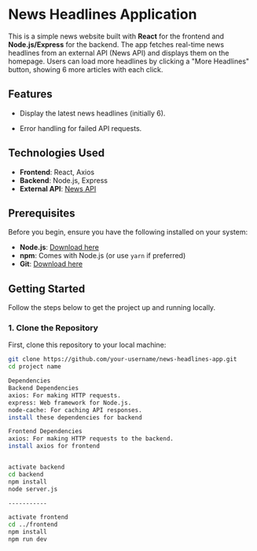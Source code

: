 # News Headlines Application

This is a simple news website built with **React** for the frontend and **Node.js/Express** for the backend. The app fetches real-time news headlines from an external API (News API) and displays them on the homepage. Users can load more headlines by clicking a "More Headlines" button, showing 6 more articles with each click.

## Features

- Display the latest news headlines (initially 6).

- Error handling for failed API requests.

## Technologies Used

- **Frontend**: React, Axios
- **Backend**: Node.js, Express
- **External API**: [News API](https://newsapi.org/docs/endpoints/top-headlines)

## Prerequisites

Before you begin, ensure you have the following installed on your system:

- **Node.js**: [Download here](https://nodejs.org/en/download/)
- **npm**: Comes with Node.js (or use `yarn` if preferred)
- **Git**: [Download here](https://git-scm.com/)

## Getting Started

Follow the steps below to get the project up and running locally.

### 1. Clone the Repository

First, clone this repository to your local machine:

```bash
git clone https://github.com/your-username/news-headlines-app.git
cd project name

Dependencies
Backend Dependencies
axios: For making HTTP requests.
express: Web framework for Node.js.
node-cache: For caching API responses.
install these dependencies for backend

Frontend Dependencies
axios: For making HTTP requests to the backend.
install axios for frontend


activate backend
cd backend
npm install
node server.js

-----------

activate frontend
cd ../frontend
npm install
npm run dev

```
